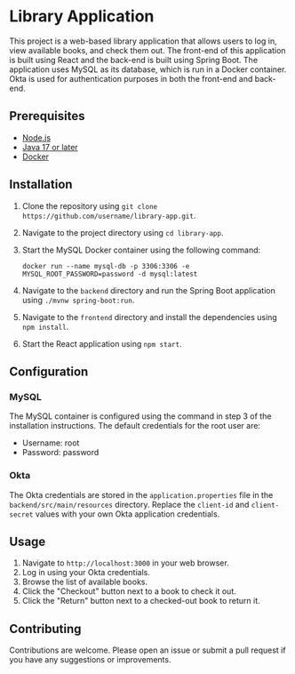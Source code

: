 # Library Application

This project is a web-based library application that allows users to log in, view available books, and check them out. The front-end of this application is built using React and the back-end is built using Spring Boot. The application uses MySQL as its database, which is run in a Docker container. Okta is used for authentication purposes in both the front-end and back-end.

## Prerequisites

- [Node.js](https://nodejs.org/)
- [Java 17 or later](https://www.java.com/en/download/)
- [Docker](https://www.docker.com/products/docker-desktop)

## Installation

1. Clone the repository using `git clone https://github.com/username/library-app.git`.
2. Navigate to the project directory using `cd library-app`.
3. Start the MySQL Docker container using the following command:

    ```
    docker run --name mysql-db -p 3306:3306 -e MYSQL_ROOT_PASSWORD=password -d mysql:latest
    ```

4. Navigate to the `backend` directory and run the Spring Boot application using `./mvnw spring-boot:run`.
5. Navigate to the `frontend` directory and install the dependencies using `npm install`.
6. Start the React application using `npm start`.

## Configuration

### MySQL

The MySQL container is configured using the command in step 3 of the installation instructions. The default credentials for the root user are:

- Username: root
- Password: password

### Okta

The Okta credentials are stored in the `application.properties` file in the `backend/src/main/resources` directory. Replace the `client-id` and `client-secret` values with your own Okta application credentials.

## Usage

1. Navigate to `http://localhost:3000` in your web browser.
2. Log in using your Okta credentials.
3. Browse the list of available books.
4. Click the "Checkout" button next to a book to check it out.
5. Click the "Return" button next to a checked-out book to return it.

## Contributing

Contributions are welcome. Please open an issue or submit a pull request if you have any suggestions or improvements.
